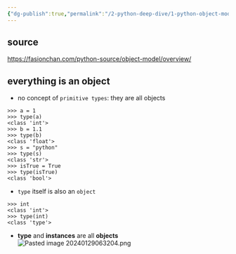 ```yaml
---
{"dg-publish":true,"permalink":"/2-python-deep-dive/1-python-object-model/","noteIcon":"","created":"2024-01-29T06:21:34.847+01:00","updated":"2024-01-29T06:33:57.199+01:00"}
---
```


## source
https://fasionchan.com/python-source/object-model/overview/

## everything is an object
- no concept of `primitive types`: they are all objects
```Python3
>>> a = 1
>>> type(a)
<class 'int'>
>>> b = 1.1
>>> type(b)
<class 'float'>
>>> s = "python"
>>> type(s)
<class 'str'>
>>> isTrue = True
>>> type(isTrue)
<class 'bool'>
```
- `type` itself is also an `object`
```Python3
>>> int
<class 'int'>
>>> type(int)
<class 'type'>
```
- **type** and **instances** are all **objects** 
![Pasted image 20240129063204.png](/img/user/Pasted%20image%2020240129063204.png)